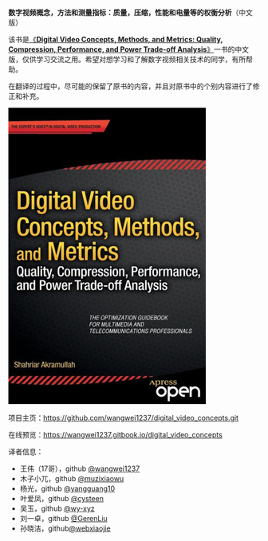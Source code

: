 **数字视频概念，方法和测量指标：质量，压缩，性能和电量等的权衡分析**（中文版）

该书是[《**Digital Video Concepts, Methods, and Metrics: Quality, Compression, Performance, and Power Trade-off Analysis**》](https://link.springer.com/book/10.1007/978-1-4302-6713-3)一书的中文版，仅供学习交流之用。希望对想学习和了解数字视频相关技术的同学，有所帮助。

在翻译的过程中，尽可能的保留了原书的内容，并且对原书中的个别内容进行了修正和补充。

![](images/cover_0.jpg)

项目主页：https://github.com/wangwei1237/digital_video_concepts.git

在线预览：https://wangwei1237.gitbook.io/digital_video_concepts


译者信息：

* 王伟（17哥），github [@wangwei1237](https://github.com/wangwei1237)
* 木子小兀，github [@muzixiaowu](https://github.com/muzixiaowu)
* 杨光，github [@yangguang10](https://github.com/yangguang10)
* 叶爱凤，github [@cysteen](https://github.com/cysteen)
* 吴玉，github [@wy-xyz](https://github.com/wy-xyz)
* 刘一卓，github [@GerenLiu](https://github.com/GerenLiu)
* 孙晓洁，github[@webxiaojie](https://github.com/webxiaojie)
